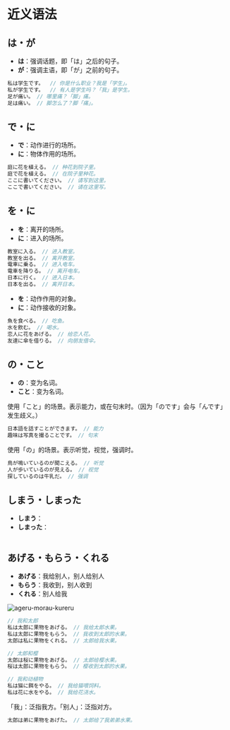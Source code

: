 # 近义语法

## は・が

- **は**：强调话题，即「は」之后的句子。
- **が**：强调主语，即「が」之前的句子。

```js
私は学生です。  // 你是什么职业？我是「学生」。
私が学生です。  // 有人是学生吗？「我」是学生。
足が痛い。 // 哪里痛？「脚」痛。
足は痛い。 // 脚怎么了？脚「痛」。
```

## で・に

- **で**：动作进行的场所。
- **に**：物体作用的场所。

```js
庭に花を植える。 // 种花到院子里。
庭で花を植える。 // 在院子里种花。
ここに書いてください。 // 请写到这里。
ここで書いてください。 // 请在这里写。
```

## を・に

- **を**：离开的场所。
- **に**：进入的场所。

```js
教室に入る。 // 进入教室。
教室を出る。 // 离开教室。
電車に乗る。 // 进入电车。
電車を降りる。 // 离开电车。
日本に行く。 // 进入日本。
日本を出る。 // 离开日本。
```

- **を**：动作作用的对象。
- **に**：动作接收的对象。

```js
魚を食べる。 // 吃鱼。
水を飲む。 // 喝水。
恋人に花をあげる。 // 给恋人花。
友達に傘を借りる。 // 向朋友借伞。
```

## の・こと

- **の**：变为名词。
- **こと**：变为名词。

使用「こと」的场景。表示能力，或在句末时。（因为「のです」会与「んです」发生歧义。）

```js
日本語を話すことができます。 // 能力
趣味は写真を撮ることです。 // 句末
```

使用「の」的场景。表示听觉，视觉，强调时。

```js
鳥が鳴いているのが聞こえる。 // 听觉
人が歩いているのが見える。 // 视觉
探しているのは牛乳だ。 // 强调
```

## しまう・しまった

- **しまう**：
- **しまった**：

```js

```

## あげる・もらう・くれる

- **あげる**：我给别人，别人给别人
- **もらう**：我收到，别人收到
- **くれる**：别人给我

![ageru-morau-kureru](/vocab-compare-ageru-morau-kureru.svg)

```js
// 我和太郎
私は太郎に果物をあげる。 // 我给太郎水果。
私は太郎に果物をもらう。 // 我收到太郎的水果。
太郎は私に果物をくれる。 // 太郎给我水果。

// 太郎和樱
太郎は桜に果物をあげる。 // 太郎给樱水果。
桜は太郎に果物をもらう。 // 樱收到太郎的水果。

// 我和动植物
私は猫に餌をやる。 // 我给猫喂饲料。
私は花に水をやる。 // 我给花浇水。
```

「我」：泛指我方。「别人」：泛指对方。

```js
太郎は弟に果物をあげた。 // 太郎给了我弟弟水果。
```
